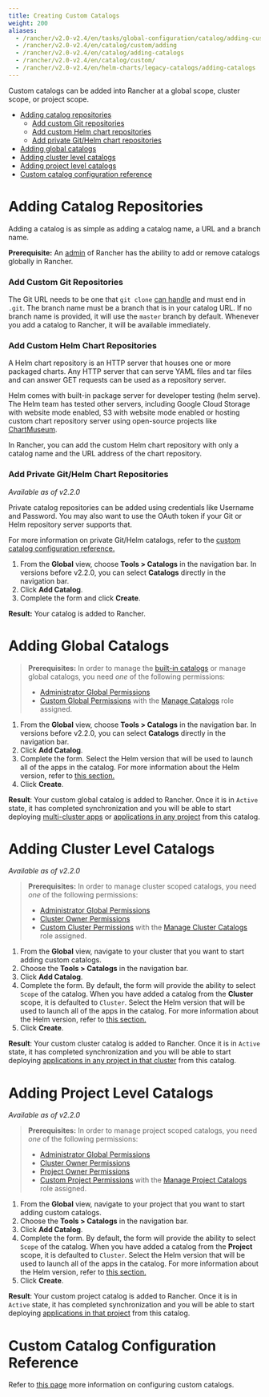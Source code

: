 ```yaml
---
title: Creating Custom Catalogs
weight: 200
aliases:
  - /rancher/v2.0-v2.4/en/tasks/global-configuration/catalog/adding-custom-catalogs/
  - /rancher/v2.0-v2.4/en/catalog/custom/adding
  - /rancher/v2.0-v2.4/en/catalog/adding-catalogs
  - /rancher/v2.0-v2.4/en/catalog/custom/
  - /rancher/v2.0-v2.4/en/helm-charts/legacy-catalogs/adding-catalogs
---
```


Custom catalogs can be added into Rancher at a global scope, cluster scope, or project scope.

- [Adding catalog repositories](#adding-catalog-repositories)
  - [Add custom Git repositories](#add-custom-git-repositories)
  - [Add custom Helm chart repositories](#add-custom-helm-chart-repositories)
  - [Add private Git/Helm chart repositories](#add-private-git-helm-chart-repositories)
- [Adding global catalogs](#adding-global-catalogs)
- [Adding cluster level catalogs](#adding-cluster-level-catalogs)
- [Adding project level catalogs](#adding-project-level-catalogs)
- [Custom catalog configuration reference](#custom-catalog-configuration-reference)

# Adding Catalog Repositories

Adding a catalog is as simple as adding a catalog name, a URL and a branch name.

**Prerequisite:** An [admin](../../advanced-user-guides/authentication-permissions-and-global-configuration/manage-role-based-access-control-rbac/global-permissions.md) of Rancher has the ability to add or remove catalogs globally in Rancher.

### Add Custom Git Repositories
The Git URL needs to be one that `git clone` [can handle](https://git-scm.com/docs/git-clone#_git_urls_a_id_urls_a) and must end in `.git`. The branch name must be a branch that is in your catalog URL. If no branch name is provided, it will use the `master` branch by default. Whenever you add a catalog to Rancher, it will be available immediately.

### Add Custom Helm Chart Repositories

A Helm chart repository is an HTTP server that houses one or more packaged charts. Any HTTP server that can serve YAML files and tar files and can answer GET requests can be used as a repository server.

Helm comes with built-in package server for developer testing (helm serve). The Helm team has tested other servers, including Google Cloud Storage with website mode enabled, S3 with website mode enabled or hosting custom chart repository server using open-source projects like [ChartMuseum](https://github.com/helm/chartmuseum).

In Rancher, you can add the custom Helm chart repository with only a catalog name and the URL address of the chart repository.

### Add Private Git/Helm Chart Repositories
_Available as of v2.2.0_

Private catalog repositories can be added using credentials like Username and Password. You may also want to use the OAuth token if your Git or Helm repository server supports that.

For more information on private Git/Helm catalogs, refer to the [custom catalog configuration reference.](./catalog-config.md)

 1. From the **Global** view, choose **Tools > Catalogs** in the navigation bar. In versions before v2.2.0, you can select **Catalogs** directly in the navigation bar.
 2. Click **Add Catalog**.
 3. Complete the form and click **Create**.

 **Result:** Your catalog is added to Rancher.

# Adding Global Catalogs

>**Prerequisites:** In order to manage the [built-in catalogs](./built-in.md) or manage global catalogs, you need _one_ of the following permissions:
>
>- [Administrator Global Permissions](../../advanced-user-guides/authentication-permissions-and-global-configuration/manage-role-based-access-control-rbac/global-permissions.md)
>- [Custom Global Permissions](../../advanced-user-guides/authentication-permissions-and-global-configuration/manage-role-based-access-control-rbac/global-permissions.md#custom-global-permissions) with the [Manage Catalogs](../../advanced-user-guides/authentication-permissions-and-global-configuration/manage-role-based-access-control-rbac/global-permissions.md) role assigned.

 1. From the **Global** view, choose **Tools > Catalogs** in the navigation bar. In versions before v2.2.0, you can select **Catalogs** directly in the navigation bar.
 2. Click **Add Catalog**.
 3. Complete the form. Select the Helm version that will be used to launch all of the apps in the catalog. For more information about the Helm version, refer to [this section.](../../../pages-for-subheaders/helm-charts-in-rancher.md#catalog-helm-deployment-versions)
4. Click **Create**.

 **Result**: Your custom global catalog is added to Rancher. Once it is in `Active` state, it has completed synchronization and you will be able to start deploying [multi-cluster apps](../deploy-apps-across-clusters.md) or [applications in any project](./launching-apps.md) from this catalog.

# Adding Cluster Level Catalogs

_Available as of v2.2.0_

>**Prerequisites:** In order to manage cluster scoped catalogs, you need _one_ of the following permissions:
>
>- [Administrator Global Permissions](../../advanced-user-guides/authentication-permissions-and-global-configuration/manage-role-based-access-control-rbac/global-permissions.md)
>- [Cluster Owner Permissions](../../advanced-user-guides/authentication-permissions-and-global-configuration/manage-role-based-access-control-rbac/cluster-and-project-roles.md#cluster-roles)
>- [Custom Cluster Permissions](../../advanced-user-guides/authentication-permissions-and-global-configuration/manage-role-based-access-control-rbac/cluster-and-project-roles.md#cluster-roles) with the [Manage Cluster Catalogs](../../advanced-user-guides/authentication-permissions-and-global-configuration/manage-role-based-access-control-rbac/cluster-and-project-roles.md#cluster-role-reference) role assigned.

1. From the **Global** view, navigate to your cluster that you want to start adding custom catalogs.
2. Choose the **Tools > Catalogs** in the navigation bar.
2. Click **Add Catalog**.
3. Complete the form. By default, the form will provide the ability to select `Scope` of the catalog. When you have added a catalog from the **Cluster** scope, it is defaulted to `Cluster`. Select the Helm version that will be used to launch all of the apps in the catalog. For more information about the Helm version, refer to [this section.](../../../pages-for-subheaders/helm-charts-in-rancher.md#catalog-helm-deployment-versions)
5. Click **Create**.

**Result**: Your custom cluster catalog is added to Rancher. Once it is in `Active` state, it has completed synchronization and you will be able to start deploying  [applications in any project in that cluster](../../../pages-for-subheaders/helm-charts-in-rancher.md) from this catalog.

# Adding Project Level Catalogs

_Available as of v2.2.0_

>**Prerequisites:** In order to manage project scoped catalogs, you need _one_ of the following permissions:
>
>- [Administrator Global Permissions](../../advanced-user-guides/authentication-permissions-and-global-configuration/manage-role-based-access-control-rbac/global-permissions.md)
>- [Cluster Owner Permissions](../../advanced-user-guides/authentication-permissions-and-global-configuration/manage-role-based-access-control-rbac/cluster-and-project-roles.md#cluster-roles)
>- [Project Owner Permissions](../../advanced-user-guides/authentication-permissions-and-global-configuration/manage-role-based-access-control-rbac/cluster-and-project-roles.md#project-roles)
>- [Custom Project Permissions](../../advanced-user-guides/authentication-permissions-and-global-configuration/manage-role-based-access-control-rbac/cluster-and-project-roles.md#cluster-roles) with the [Manage Project Catalogs](../../advanced-user-guides/authentication-permissions-and-global-configuration/manage-role-based-access-control-rbac/cluster-and-project-roles.md#project-role-reference) role assigned.

1. From the **Global** view, navigate to your project that you want to start adding custom catalogs.
2. Choose the **Tools > Catalogs** in the navigation bar.
2. Click **Add Catalog**.
3. Complete the form. By default, the form will provide the ability to select `Scope` of the catalog. When you have added a catalog from the **Project** scope, it is defaulted to `Cluster`. Select the Helm version that will be used to launch all of the apps in the catalog. For more information about the Helm version, refer to [this section.](../../../pages-for-subheaders/helm-charts-in-rancher.md#catalog-helm-deployment-versions)
5. Click **Create**.

**Result**: Your custom project catalog is added to Rancher. Once it is in `Active` state, it has completed synchronization and you will be able to start deploying  [applications in that project](../../../pages-for-subheaders/helm-charts-in-rancher.md) from this catalog.

# Custom Catalog Configuration Reference

Refer to [this page](./catalog-config.md) more information on configuring custom catalogs.